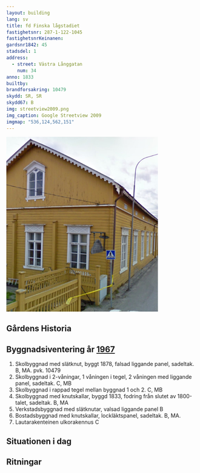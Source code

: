 ```yaml
---
layout: building
lang: sv
title: fd Finska lågstadiet
fastighetsnr: 287-1-122-1045
fastighetsnrKeinanen:
gardsnr1842: 45
stadsdel: 1
address:
  - street: Västra Långgatan
    num: 34
anno: 1833
builtby:
brandforsakring: 10479
skydd: SR, SR
skydd67: B
img: streetview2009.png
img_caption: Google Streetview 2009
imgmap: "536,124,562,151"
---
```

<img src="streetview2009_south.png" width="400px">

## Gårdens Historia


## Byggnadsiventering år <a href="/sources/keinanen_karki.pdf">1967</a>
1. Skolbyggnad med slätknut, byggt 1878, falsad liggande panel, sadeltak. B, MA. pvk. 10479
2. Skolbyggnad i 2-våningar, 1 våningen i tegel, 2 våningen med liggande panel, sadeltak. C, MB
3. Skolbyggnad i rappad tegel mellan byggnad 1 och 2. C, MB
4. Skolbyggnad med knutskallar, byggd 1833, fodring från slutet av 1800-talet, sadeltak. B, MA
5. Verkstadsbyggnad med slätknutar, valsad liggande panel B
6. Bostadsbyggnad med knutskallar, lockläktspanel, sadeltak. B, MA.
7. Lautarakenteinen ulkorakennus C

## Situationen i dag


## Ritningar
